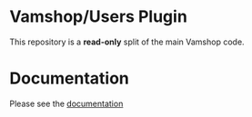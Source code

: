 # Vamshop/Users Plugin

This repository is a **read-only** split of the main Vamshop code.

# Documentation

Please see the [documentation](http://docs.vamshop.com/3.0)
